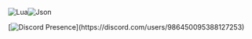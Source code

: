 ![Lua](https://img.shields.io/badge/lua-%232C2D72.svg?style=for-the-badge&logo=lua&logoColor=white)![Json](https://img.shields.io/badge/Json-%232C2D72.svg?style=for-the-badge&logo=lua&logoColor=white)

[![Discord Presence](https://lanyard-profile-readme.vercel.app/api/986450095388127253?theme=dark&bg=111110&animated=true&hideDiscrim=true&borderRadius=30px&idleMessage=Coding%20Lua%20or%20Json...)](https://discord.com/users/986450095388127253)
